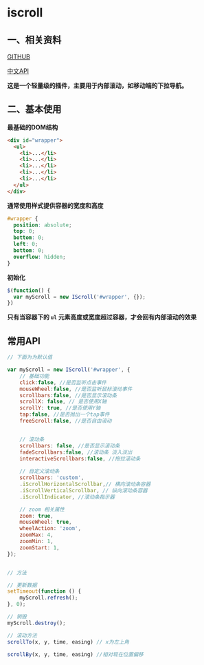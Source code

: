 # iscroll



## 一、相关资料

[GITHUB](https://github.com/cubiq/iscroll)

[中文API](https://iiunknown.gitbooks.io/iscroll-5-api-cn/index.html)

**这是一个轻量级的插件，主要用于内部滚动，如移动端的下拉导航。**



## 二、基本使用

**最基础的DOM结构**

```html
<div id="wrapper">
  <ul>
    <li>...</li>
    <li>...</li>
    <li>...</li>
    <li>...</li>
    <li>...</li>
  </ul>
</div>
```

**通常使用样式提供容器的宽度和高度**

```css
#wrapper {
  position: absolute;
  top: 0;
  bottom: 0;
  left: 0;
  bottom: 0;
  overflow: hidden;
}
```

**初始化**

```javascript
$(function() {
  var myScroll = new IScroll('#wrapper', {});
})
```


**只有当容器下的 `ul` 元素高度或宽度超过容器，才会回有内部滚动的效果**



## 常用API

```javascript
// 下面为为默认值

var myScroll = new IScroll('#wrapper', {
    // 基础功能
    click:false, //是否监听点击事件
    mouseWheel:false, //是否监听鼠标滚动事件
    scrollbars:false, //是否显示滚动条
    scrollX: false, // 是否使用X轴
    scrollY: true, //是否使用Y轴
    tap:false, //是否抛出一个tap事件
    freeScroll:false, //是否自由滚动


    // 滚动条
    scrollbars: false, //是否显示滚动条
    fadeScrollbars:false, //滚动条 淡入淡出
    interactiveScrollbars:false, //拖拉滚动条
    
    // 自定义滚动条
    scrollbars: 'custom', 
    .iScrollHorizontalScrollbar,// 横向滚动条容器
    .iScrollVerticalScrollbar, // 纵向滚动条容器
    .iScrollIndicator, //滚动条指示器

    // zoom 相关属性
    zoom: true,
	mouseWheel: true,
	wheelAction: 'zoom',
	zoomMax: 4,
	zoomMin: 1,
	zoomStart: 1,
});


// 方法

// 更新数据
setTimeout(function () {
    myScroll.refresh();
}, 0);

// 销毁
myScroll.destroy();

// 滚动方法
scrollTo(x, y, time, easing) // x为左上角 

scrollBy(x, y, time, easing) //相对现在位置偏移
```



